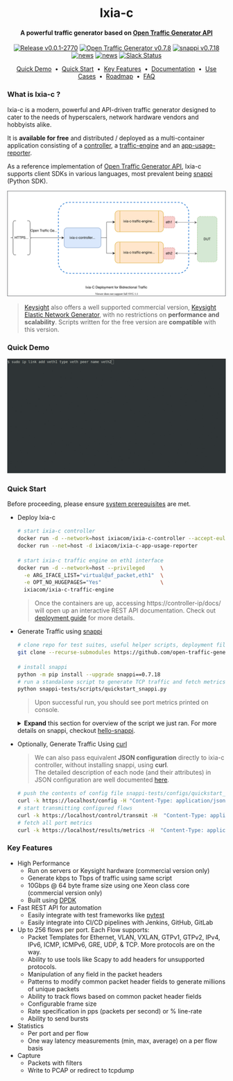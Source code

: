<h1 align="center">
  <br>
  Ixia-c
  <br>
</h1>

<h4 align="center">
  A powerful traffic generator based on <a href="https://github.com/open-traffic-generator/models" target="_blank">Open Traffic Generator API</a>
</h4>

<p align="center">
  <a href="https://hub.docker.com/r/ixiacom/ixia-c-controller/tags"><img alt="Release v0.0.1-2770" src="https://img.shields.io/badge/release-v0.0.1--2770-brightgreen"></a>
  <a href="https://redocly.github.io/redoc/?url=https://github.com/open-traffic-generator/models/releases/download/v0.7.8/openapi.yaml"><img alt="Open Traffic Generator v0.7.8" src="https://img.shields.io/badge/open--traffic--generator-v0.7.8-brightgreen"></a>
  <a href="https://pypi.org/project/snappi/0.7.18"><img alt="snappi v0.7.18" src="https://img.shields.io/badge/snappi-v0.7.18-brightgreen"></a>
  <a href="docs/news.md"><img alt="news" src="https://img.shields.io/badge/-news-blue?logo=github"></a>
  <a href="docs/contribute.md"><img alt="news" src="https://img.shields.io/badge/-contribute-blue?logo=github"></a>
  <a href="docs/support.md"><img alt="Slack Status" src="https://img.shields.io/badge/slack-support-blue?logo=slack"></a>
</p>

<p align="center">
  <a href="#quick-demo">Quick Demo</a> &nbsp;•&nbsp;
  <a href="#quick-start">Quick Start</a> &nbsp;•&nbsp;
  <a href="#key-features">Key Features</a> &nbsp;•&nbsp;
  <a href="docs/readme.md">Documentation</a> &nbsp;•&nbsp;
  <a href="docs/usecases.md">Use Cases</a> &nbsp;•&nbsp;
  <a href="docs/roadmap.md">Roadmap</a> &nbsp;•&nbsp;
  <a href="docs/faq.md">FAQ</a>
  <br>
</p>

### What is Ixia-c ?

Ixia-c is a modern, powerful and API-driven traffic generator designed to cater to the needs of hyperscalers, network hardware vendors and hobbyists alike.

It is **available for free** and distributed / deployed as a multi-container application consisting of a [controller](https://hub.docker.com/r/ixiacom/ixia-c-controller), a [traffic-engine](https://hub.docker.com/r/ixiacom/ixia-c-traffic-engine) and an [app-usage-reporter](https://hub.docker.com/r/ixiacom/ixia-c-app-usage-reporter).

As a reference implementation of [Open Traffic Generator API](https://github.com/open-traffic-generator/models), Ixia-c supports client SDKs in various languages, most prevalent being [snappi](https://pypi.org/project/snappi/) (Python SDK).

<p align="center">
<img src="docs/res/ixia-c.drawio.svg" alt="Ixia-c Deployment for Bidirectional Traffic">
</p>

> [Keysight](https://www.keysight.com) also offers a well supported commercial version, [Keysight Elastic Network Generator](https://www.keysight.com/us/en/products/network-test/protocol-load-test/keysight-elastic-network-generator.html), with no restrictions on **performance and scalability**. Scripts written for the free version are **compatible** with this version.

### Quick Demo

<p align="center">
<img src="docs/res/quick-demo.gif" alt="Quick Demo">
</p>

### Quick Start

Before proceeding, please ensure [system prerequisites](docs/prerequisites.md) are met.

* Deploy Ixia-c

  ```bash
  # start ixia-c controller
  docker run -d --network=host ixiacom/ixia-c-controller --accept-eula
  docker run --net=host -d ixiacom/ixia-c-app-usage-reporter

  # start ixia-c traffic engine on eth1 interface
  docker run -d --network=host --privileged     \
    -e ARG_IFACE_LIST="virtual@af_packet,eth1"  \
    -e OPT_NO_HUGEPAGES="Yes"                   \
    ixiacom/ixia-c-traffic-engine
  ```

  > Once the containers are up, accessing https://controller-ip/docs/ will open up an interactive REST API documentation. Check out [deployment guide](docs/deployments.md) for more details.

* Generate Traffic using [snappi](https://pypi.org/project/snappi/)

  ```bash
  # clone repo for test suites, useful helper scripts, deployment files, etc.
  git clone --recurse-submodules https://github.com/open-traffic-generator/ixia-c && cd ixia-c

  # install snappi
  python -m pip install --upgrade snappi==0.7.18
  # run a standalone script to generate TCP traffic and fetch metrics
  python snappi-tests/scripts/quickstart_snappi.py
  ```

  > Upon successful run, you should see port metrics printed on console.
 
  <details>
  <summary><b>Expand</b> this section for overview of the script we just ran. For more details on snappi, checkout <a href="docs/hello-snappi.md">hello-snappi</a>.</summary>

  ```python
  import snappi
  # create a new API instance where location points to controller
  api = snappi.api(location="https://localhost", verify=False)

  # create a config object to be pushed to controller
  config = api.config()
  # add a port with location pointing to traffic engine
  prt = config.ports.port(name='prt', location='localhost:5555')[-1]
  # add a flow and assign endpoints
  flw = config.flows.flow(name='flw')[-1]
  flw.tx_rx.port.tx_name = prt.name

  # configure 100 packets to be sent, each having a size of 128 bytes
  flw.size.fixed = 128
  flw.duration.fixed_packets.packets = 100

  # add Ethernet, IP and TCP protocol headers with defaults
  flw.packet.ethernet().ipv4().tcp()

  # push configuration
  api.set_config(config)

  # start transmitting configured flows
  ts = api.transmit_state()
  ts.state = ts.START
  api.set_transmit_state(ts)

  # fetch & print port metrics
  req = api.metrics_request()
  req.port.port_names = [prt.name]
  print(api.get_metrics(req))
  ```

  </details>

* Optionally, Generate Traffic Using [curl](https://curl.se/)

  >We can also pass equivalent **JSON configuration** directly to ixia-c controller, without installing snappi, using **curl**.  
  >The detailed description of each node (and their attributes) in JSON configuration are well documented [here](https://redocly.github.io/redoc/?url=https://github.com/open-traffic-generator/models/releases/download/v0.7.8/openapi.yaml).

  ```bash
  # push the contents of config file snappi-tests/configs/quickstart_snappi.json
  curl -k https://localhost/config -H "Content-Type: application/json" -d @snappi-tests/configs/quickstart_snappi.json
  # start transmitting configured flows
  curl -k https://localhost/control/transmit -H  "Content-Type: application/json" -d '{"state": "start"}'
  # fetch all port metrics
  curl -k https://localhost/results/metrics -H  "Content-Type: application/json" -d '{"choice": "port"}}'
  ```

### Key Features

* High Performance
  * Run on servers or Keysight hardware (commercial version only)
  * Generate kbps to Tbps of traffic using same script
  * 10Gbps @ 64 byte frame size using one Xeon class core (commercial version only)
  * Built using [DPDK](https://www.dpdk.org)
* Fast REST API for automation
  * Easily integrate with test frameworks like [pytest](https://www.pytest.org)
  * Easily integrate into CI/CD pipelines with Jenkins, GitHub, GitLab
* Up to 256 flows per port.  Each Flow supports:
  * Packet Templates for Ethernet, VLAN, VXLAN, GTPv1, GTPv2, IPv4, IPv6, ICMP, ICMPv6, GRE, UDP, & TCP.  More protocols are on the way.
  * Ability to use tools like Scapy to add headers for unsupported protocols.
  * Manipulation of any field in the packet headers
  * Patterns to modify common packet header fields to generate millions of unique packets
  * Ability to track flows based on common packet header fields
  * Configurable frame size
  * Rate specification in pps (packets per second) or % line-rate
  * Ability to send bursts
* Statistics
  * Per port and per flow
  * One way latency measurements (min, max, average) on a per flow basis
* Capture
  * Packets with filters
  * Write to PCAP or redirect to tcpdump
